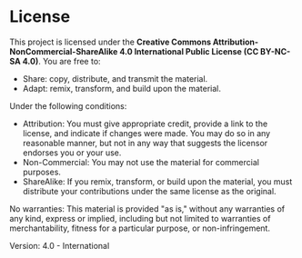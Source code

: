 # License

This project is licensed under the **Creative Commons Attribution-NonCommercial-ShareAlike 4.0 International Public License (CC BY-NC-SA 4.0)**. You are free to:

- Share: copy, distribute, and transmit the material.
- Adapt: remix, transform, and build upon the material.

Under the following conditions:

- Attribution: You must give appropriate credit, provide a link to the license, and indicate if changes were made. You may do so in any reasonable manner, but not in any way that suggests the licensor endorses you or your use.
- Non-Commercial: You may not use the material for commercial purposes.
- ShareAlike: If you remix, transform, or build upon the material, you must distribute your contributions under the same license as the original.

No warranties: This material is provided "as is," without any warranties of any kind, express or implied, including but not limited to warranties of merchantability, fitness for a particular purpose, or non-infringement.

Version: 4.0 - International
